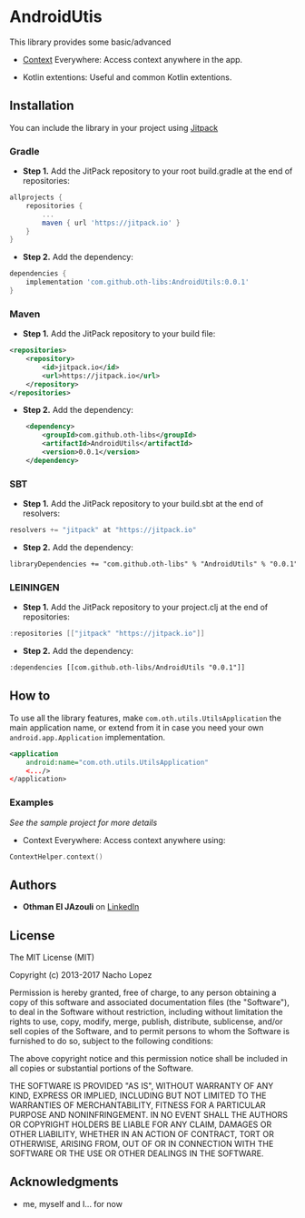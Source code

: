 # AndroidUtis

This library provides some basic/advanced 

* [Context](https://developer.android.com/reference/android/content/Context) Everywhere: 
  Access context anywhere in the app.

* Kotlin extentions: 
 Useful and common Kotlin extentions.


## Installation

You can include the library in your project using [Jitpack](https://jitpack.io)

### Gradle
* **Step 1.** Add the JitPack repository to your root build.gradle at the end of repositories:

```groovy
allprojects {
	repositories {
		...
		maven { url 'https://jitpack.io' }
	}
}
```

* **Step 2.** Add the dependency:

```groovy
dependencies {
	implementation 'com.github.oth-libs:AndroidUtils:0.0.1'
}
```

### Maven
* **Step 1.** Add the JitPack repository to your build file:

```xml
<repositories>
	<repository>
	    <id>jitpack.io</id>
	    <url>https://jitpack.io</url>
	</repository>
</repositories>
```

* **Step 2.** Add the dependency:

```xml
	<dependency>
	    <groupId>com.github.oth-libs</groupId>
	    <artifactId>AndroidUtils</artifactId>
	    <version>0.0.1</version>
	</dependency>
```


### SBT
* **Step 1.** Add the JitPack repository to your build.sbt at the end of resolvers:

```groovy
resolvers += "jitpack" at "https://jitpack.io"
```

* **Step 2.** Add the dependency:

```xml
libraryDependencies += "com.github.oth-libs" % "AndroidUtils" % "0.0.1"
```

### LEININGEN
* **Step 1.** Add the JitPack repository to your project.clj at the end of repositories:

```groovy
:repositories [["jitpack" "https://jitpack.io"]]
```

* **Step 2.** Add the dependency:

```xml
:dependencies [[com.github.oth-libs/AndroidUtils "0.0.1"]]
```

 
## How to
To use all the library features, make ```com.oth.utils.UtilsApplication``` the main application name, or extend from it in case you need your own ```android.app.Application``` implementation.

```xml
<application
    android:name="com.oth.utils.UtilsApplication"
    <.../>
</application>
```

### Examples  
*See the sample project for more details*

* Context Everywhere: Access context anywhere using:

```kotlin
ContextHelper.context()
```
  

## Authors

* **Othman El JAzouli** on [LinkedIn](https://www.linkedin.com/in/eljazouliothman/)

## License

The MIT License (MIT)

Copyright (c) 2013-2017 Nacho Lopez

Permission is hereby granted, free of charge, to any person obtaining a copy of this software and associated documentation files (the "Software"), to deal in the Software without restriction, including without limitation the rights to use, copy, modify, merge, publish, distribute, sublicense, and/or sell copies of the Software, and to permit persons to whom the Software is furnished to do so, subject to the following conditions:

The above copyright notice and this permission notice shall be included in all copies or substantial portions of the Software.

THE SOFTWARE IS PROVIDED "AS IS", WITHOUT WARRANTY OF ANY KIND, EXPRESS OR IMPLIED, INCLUDING BUT NOT LIMITED TO THE WARRANTIES OF MERCHANTABILITY, FITNESS FOR A PARTICULAR PURPOSE AND NONINFRINGEMENT. IN NO EVENT SHALL THE AUTHORS OR COPYRIGHT HOLDERS BE LIABLE FOR ANY CLAIM, DAMAGES OR OTHER LIABILITY, WHETHER IN AN ACTION OF CONTRACT, TORT OR OTHERWISE, ARISING FROM, OUT OF OR IN CONNECTION WITH THE SOFTWARE OR THE USE OR OTHER DEALINGS IN THE SOFTWARE.

## Acknowledgments

* me, myself and I... for now
